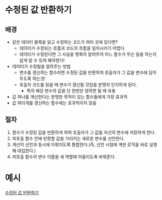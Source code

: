 # 수정된 값 반환하기
## 배경
- 같은 데이터 블록을 읽고 수정하는 코드가 여러 곳에 있다면?
  - 데이터가 수정되는 흐름과 코드의 흐름을 일치시키기 어렵다.
  - 데이터가 수정된다면 그 사실을 명확히 알려주어 어느 함수가 무슨 일을 하는지 쉽게 알 수 있게 해야한다!
- 데이터가 수정됨을 알려주는 방법
  - 변수를 갱신하는 함수라면 수정된 값을 반환하여 호출자가 그 값을 변수에 담아두도록 하는것!
  - 호출자 코드를 읽을 때 변수가 갱신될 것임을 분명히 인지하게 된다.
    - 특히 해당 변수의 값을 단 한번만 정하면 될 때 유용
- 값 하나를 계산한다는 분명한 목적이 있는 함수들에게 가장 효과적
- 값 여러개를 갱신하는 함수에는 효과적이지 않음

## 절차
1. 함수가 수정된 값을 반환하게 하여 호출자가 그 값을 자신의 변수에 저장하게 한다.
2. 피호출 함수 안에 반환할 값을 가리키는 새로운 변수를 선언한다.
3. 계산이 선언과 동시에 이뤄지도록 통합한다.(즉, 선언 시점에 계싼 로직을 바로 실행해 대입한다.)
4. 피호출 함수의 변수 이름을 새 역할에 어울리도록 바꿔준다.

# 예시
[수정된 값 반환하기](/example.js)<br>